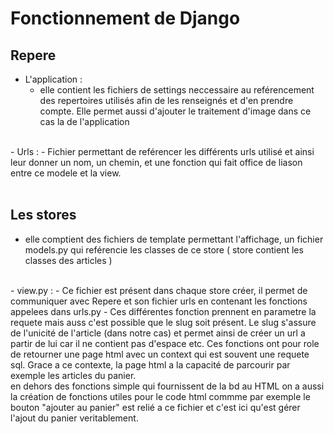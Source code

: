 # Fonctionnement de Django


## Repere
- L'application :
    - elle contient les fichiers de settings neccessaire au reférencement des repertoires utilisés afin de les renseignés et d'en prendre compte. Elle permet aussi d'ajouter le traitement d'image dans ce cas la de l'application
<br>
- Urls :
    - Fichier permettant de reférencer les différents urls utilisé et ainsi leur donner un nom, un chemin, et une fonction qui fait office de liason entre ce modele et la view.
<br> 
<br>

## Les stores

- elle comptient des fichiers de template permettant l'affichage, un fichier models.py qui reférencie les classes de ce store ( store contient les classes des articles )
<br>
- view.py : 
    - Ce fichier est présent dans chaque store créer, il permet de communiquer avec Repere et son fichier urls en contenant les fonctions appelees dans urls.py
    - Ces différentes fonction prennent en parametre la requete mais auss c'est possible que le slug soit présent. Le slug s'assure de l'unicité de l'article (dans notre cas) et permet ainsi de créer un url a partir de lui car il ne contient pas d'espace etc.
    Ces fonctions ont pour role de retourner une page html avec un context qui est souvent une requete sql. Grace a ce contexte, la page html a la capacité de parcourir par exemple les articles du panier.
    <br> en dehors des fonctions simple qui fournissent de la bd au HTML on a aussi la création de fonctions utiles pour le code html commme par exemple le bouton "ajouter au panier" est relié a ce fichier et c'est ici qu'est gérer l'ajout du panier veritablement.


